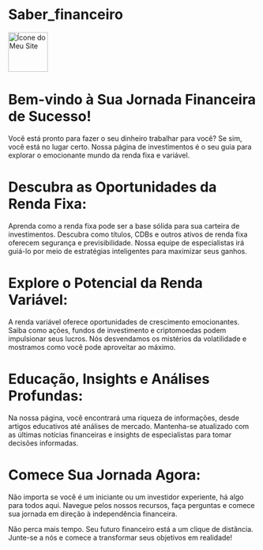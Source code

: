 # Saber_financeiro

<p>
  <img src="URL_DO_SEU_ICONE" alt="Ícone do Meu Site" width="80" height="80">
</p>


# Bem-vindo à Sua Jornada Financeira de Sucesso!

Você está pronto para fazer o seu dinheiro trabalhar para você? Se sim, você está no lugar certo. Nossa página de investimentos é o seu guia para explorar o emocionante mundo da renda fixa e variável.

# Descubra as Oportunidades da Renda Fixa:

Aprenda como a renda fixa pode ser a base sólida para sua carteira de investimentos. Descubra como títulos, CDBs e outros ativos de renda fixa oferecem segurança e previsibilidade. Nossa equipe de especialistas irá guiá-lo por meio de estratégias inteligentes para maximizar seus ganhos.

# Explore o Potencial da Renda Variável:

A renda variável oferece oportunidades de crescimento emocionantes. Saiba como ações, fundos de investimento e criptomoedas podem impulsionar seus lucros. Nós desvendamos os mistérios da volatilidade e mostramos como você pode aproveitar ao máximo.

# Educação, Insights e Análises Profundas:

Na nossa página, você encontrará uma riqueza de informações, desde artigos educativos até análises de mercado. Mantenha-se atualizado com as últimas notícias financeiras e insights de especialistas para tomar decisões informadas.

# Comece Sua Jornada Agora:

Não importa se você é um iniciante ou um investidor experiente, há algo para todos aqui. Navegue pelos nossos recursos, faça perguntas e comece sua jornada em direção à independência financeira.

Não perca mais tempo. Seu futuro financeiro está a um clique de distância. Junte-se a nós e comece a transformar seus objetivos em realidade!